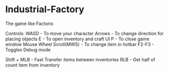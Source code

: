 # Industrial-Factory
The game like Factorio

Controls:
WASD - To move your character
Arrows - To change direction for placing objects
E - To open inventory and craft UI
P - To close game window
Mouse Wheel Scroll(MWS) - To change item in hotbar
F2-F3 - Toggles Debug mode

Shift + MLB - Fast Transfer items between inventories
RLB - Get half of count item from inventory